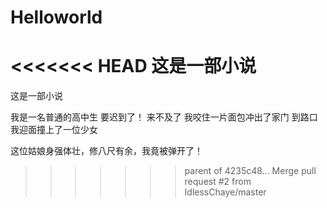 # Helloworld
<<<<<<< HEAD
这是一部小说
=======
这是一部小说

我是一名普通的高中生
要迟到了！ 来不及了 我咬住一片面包冲出了家门
到路口
我迎面撞上了一位少女

这位姑娘身强体壮，修八尺有余，我竟被弹开了！
>>>>>>> parent of 4235c48... Merge pull request #2 from IdlessChaye/master
